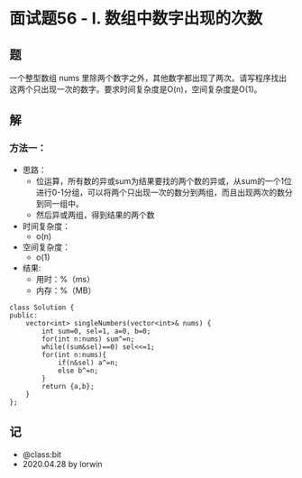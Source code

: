 # 面试题56 - I. 数组中数字出现的次数

## 题

一个整型数组 nums 里除两个数字之外，其他数字都出现了两次。请写程序找出这两个只出现一次的数字。要求时间复杂度是O(n)，空间复杂度是O(1)。

## 解

### 方法一：
- 思路：
  - 位运算，所有数的异或sum为结果要找的两个数的异或，从sum的一个1位进行0-1分组，可以将两个只出现一次的数分到两组，而且出现两次的数分到同一组中。
  - 然后异或两组，得到结果的两个数
- 时间复杂度：
  - o(n)
- 空间复杂度：
  - o(1)
- 结果:
  - 用时：%（ms）
  - 内存：%（MB）
```
class Solution {
public:
    vector<int> singleNumbers(vector<int>& nums) {
        int sum=0, sel=1, a=0, b=0;
        for(int n:nums) sum^=n;
        while((sum&sel)==0) sel<<=1;
        for(int n:nums){
            if(n&sel) a^=n;
            else b^=n;
        }
        return {a,b};
    }
};
```

## 记
<!-- 
基础：@basic
重点：@important
记忆：@memory
易错：@warning
待办：@todo
 -->

- @class:bit
- 2020.04.28 by lorwin